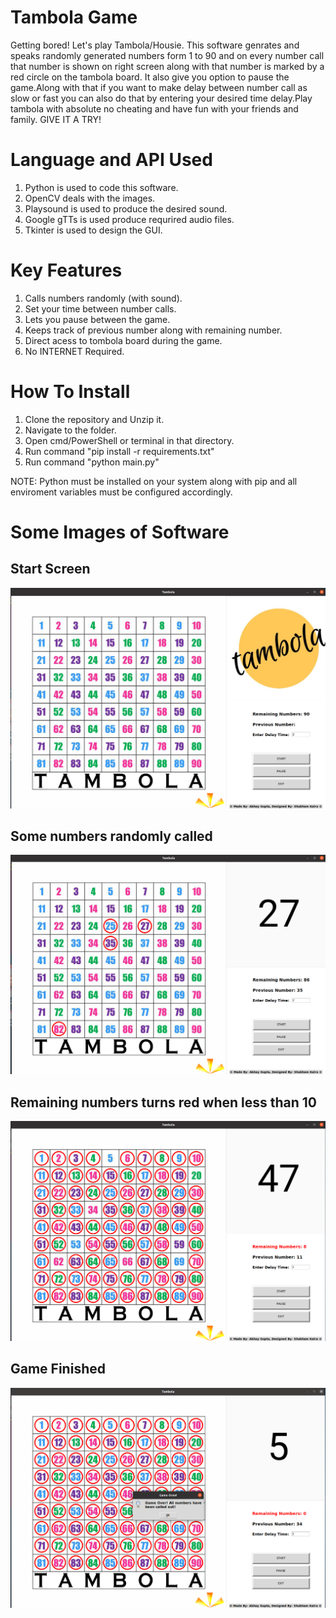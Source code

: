 # Tambola Game
Getting bored! Let's play Tambola/Housie. This software genrates and speaks randomly generated numbers form 1 to 90 and on every number call that number is shown on right screen along with that number is marked by a red circle on the tambola board.
It also give you option to pause the game.Along with that if you want to make delay between number call as slow or fast you can also do that by entering your desired time delay.Play tambola with absolute no cheating and have fun with your friends and family. GIVE IT A TRY! 

# Language and API Used
1. Python is used to code this software.
2. OpenCV deals with the images.
3. Playsound is used to produce the desired sound.
4. Google gTTs is used produce requrired audio files.
5. Tkinter is used to design the GUI.

# Key Features
1. Calls numbers randomly (with sound).
2. Set your time between number calls.
3. Lets you pause between the game.
4. Keeps track of previous number along with remaining number.
5. Direct acess to tombola board during the game.
6. No INTERNET Required.

# How To Install
1. Clone the repository and Unzip it.
2. Navigate to the folder.
3. Open cmd/PowerShell or terminal in that directory.
4. Run command "pip install -r requirements.txt"
5. Run command "python main.py"

NOTE: Python must be installed on your system along with pip and all enviroment variables must be configured accordingly.

# Some Images of Software
## Start Screen

![Start Screen](https://github.com/guptag911/Tambola-Game/blob/master/Images%20of%20game/Game_Start.png)

## Some numbers randomly called

![In Game](https://github.com/guptag911/Tambola-Game/blob/master/Images%20of%20game/in_game1.png)

## Remaining numbers turns red when less than 10

![Red_Label](https://github.com/guptag911/Tambola-Game/blob/master/Images%20of%20game/red_label.png)

## Game Finished

![Game Over](https://github.com/guptag911/Tambola-Game/blob/master/Images%20of%20game/Game_over.png)


